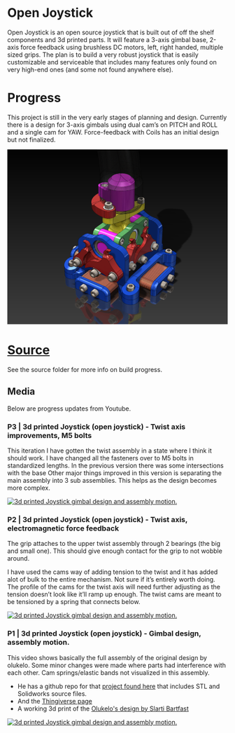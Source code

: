 # Open Joystick

Open Joystick is an open source joystick that is built out of off the shelf components and 3d printed parts. It will feature a 3-axis gimbal base, 2-axis force feedback using brushless DC motors,  left, right handed, multiple sized grips. The plan is to build a very robust joystick that is easily customizable and serviceable that includes many features only found on very high-end ones (and some not found anywhere else). 

# Progress
This project is still in the very early stages of planning and design. Currently there is a design for 3-axis gimbals using dual cam’s on PITCH and ROLL and a single cam for YAW. Force-feedback with Coils has an initial design but not finalized. 

![CAD](images/joystick_gimbal_v1.03.png)

# [Source](source)
See the source folder for more info on build progress.

## Media
Below are progress updates from Youtube. 

### P3 | 3d printed Joystick (open joystick) - Twist axis improvements, M5 bolts
This iteration I have gotten the twist assembly in a state where I think it should work.
I have changed all the fasteners over to M5 bolts in standardized lengths. In the previous version there was some intersections with the base
Other major things improved in this version is separating the main assembly into 3 sub assemblies. This helps as the design becomes more complex.

[![3d printed Joystick gimbal design and assembly motion.](http://img.youtube.com/vi/iFhjTmwUKs0/0.jpg)](https://www.youtube.com/watch?v=iFhjTmwUKs0 "3d printed Joystick gimbal design and assembly motion.")


### P2 | 3d printed Joystick (open joystick) - Twist axis, electromagnetic force feedback

The grip attaches to the upper twist assembly through 2 bearings (the big and small one). This should give enough contact for the grip to not wobble around. 

I have used the cams way of adding tension to the twist and it has added alot of bulk to the entire mechanism. Not sure if it’s entirely worth doing. The profile of the cams for the twist axis will need further adjusting as the tension doesn’t look like it’ll ramp up enough. The twist cams are meant to be tensioned by a spring that connects below.

[![3d printed Joystick gimbal design and assembly motion.](http://img.youtube.com/vi/iFhjTmwUKs0/0.jpg)](https://www.youtube.com/watch?v=iFhjTmwUKs0 "3d printed Joystick gimbal design and assembly motion.")

### P1 | 3d printed Joystick (open joystick) - Gimbal design, assembly motion.
This video shows basically the full assembly of the original design by olukelo. Some minor changes were made where parts had interference with each other. Cam springs/elastic bands not visualized in this assembly.
- He has a github repo for that [project found here](https://github.com/o-devices/o-joystick-hdk) that includes STL and Solidworks source files.
- And the [Thingiverse page](https://www.thingiverse.com/thing:2496028#How%20I%20Designed%20This)
- A working 3d print of the [Olukelo's design by Slarti Bartfast](https://www.youtube.com/watch?v=H3n42BAMKc0)

[![3d printed Joystick gimbal design and assembly motion.](http://img.youtube.com/vi/yI0nB0XxZEc/0.jpg)](https://www.youtube.com/watch?v=yI0nB0XxZEc "3d printed Joystick gimbal design and assembly motion.")

